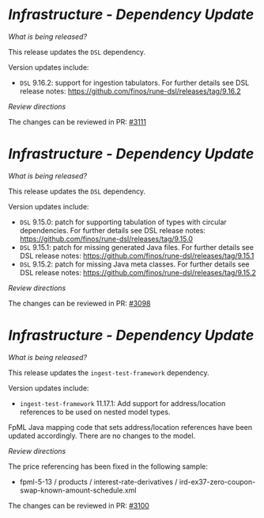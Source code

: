 # _Infrastructure - Dependency Update_

_What is being released?_

This release updates the `DSL` dependency. 

Version updates include:
- `DSL` 9.16.2: support for ingestion tabulators. For further details see DSL release notes: https://github.com/finos/rune-dsl/releases/tag/9.16.2

_Review directions_

The changes can be reviewed in PR: [#3111](https://github.com/finos/common-domain-model/pull/3111)

# _Infrastructure - Dependency Update_

_What is being released?_

This release updates the `DSL` dependency. 

Version updates include:
- `DSL` 9.15.0: patch for supporting tabulation of types with circular dependencies. For further details see DSL release notes: https://github.com/finos/rune-dsl/releases/tag/9.15.0
- `DSL` 9.15.1: patch for missing generated Java files. For further details see DSL release notes: https://github.com/finos/rune-dsl/releases/tag/9.15.1
- `DSL` 9.15.2: patch for missing Java meta classes. For further details see DSL release notes: https://github.com/finos/rune-dsl/releases/tag/9.15.2

_Review directions_

The changes can be reviewed in PR: [#3098](https://github.com/finos/common-domain-model/pull/3098)

# _Infrastructure - Dependency Update_

_What is being released?_

This release updates the `ingest-test-framework` dependency.

Version updates include:
- `ingest-test-framework` 11.17.1: Add support for address/location references to be used on nested model types.

FpML Java mapping code that sets address/location references have been updated accordingly.  There are no changes to the model. 

_Review directions_

The price referencing has been fixed in the following sample:

- fpml-5-13 / products / interest-rate-derivatives / ird-ex37-zero-coupon-swap-known-amount-schedule.xml

The changes can be reviewed in PR: [#3100](https://github.com/finos/common-domain-model/pull/3100)
